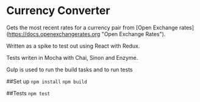 # Currency Converter
Gets the most recent rates for a currency pair from [Open Exchange rates] (https://docs.openexchangerates.org "Open Exchange Rates").

Written as a spike to test out using React with Redux. 

Tests writen in Mocha with Chai, Sinon and Enzyme.

Gulp is used to run the build tasks and to run tests

##Set up
`npm install`
`npm build`

##Tests
`npm test`
